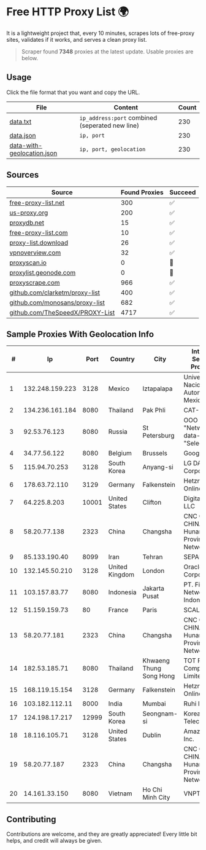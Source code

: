 
# Free HTTP Proxy List 🌍

It is a lightweight project that, every 10 minutes, scrapes lots of free-proxy sites, validates if it works, and serves a clean proxy list.


> Scraper found **7348** proxies at the latest update. Usable proxies are below.

## Usage

Click the file format that you want and copy the URL.


|File|Content|Count|
|----|-------|-----|
|[data.txt](https://raw.githubusercontent.com/themiralay/Proxy-List-World/master/data.txt)|`ip_address:port` combined (seperated new line)|230|
|[data.json](https://raw.githubusercontent.com/themiralay/Proxy-List-World/master/data.json)|`ip, port`|230|
|[data-with-geolocation.json](https://raw.githubusercontent.com/themiralay/Proxy-List-World/master/data-with-geolocation.json)|`ip, port, geolocation`|230|

## Sources

|Source|Found Proxies|Succeed|
|------|-------------|-------|
|[free-proxy-list.net](https://free-proxy-list.net)|300|✅|
|[us-proxy.org](https://www.us-proxy.org)|200|✅|
|[proxydb.net](http://proxydb.net)|15|✅|
|[free-proxy-list.com](https://free-proxy-list.com/?page=&port=&type%5B%5D=http&type%5B%5D=https&up_time=0&search=Search)|10|✅|
|[proxy-list.download](https://www.proxy-list.download/HTTP)|26|✅|
|[vpnoverview.com](https://vpnoverview.com/privacy/anonymous-browsing/free-proxy-servers)|32|✅|
|[proxyscan.io](https://www.proxyscan.io)|0|🚫|
|[proxylist.geonode.com](https://proxylist.geonode.com/api/proxy-list?limit=300&page=1&sort_by=lastChecked&sort_type=desc&protocols=http,https)|0|🚫|
|[proxyscrape.com](https://api.proxyscrape.com/v2/?request=displayproxies&protocol=http&timeout=10000&country=all&ssl=all&anonymity=all)|966|✅|
|[github.com/clarketm/proxy-list](https://raw.githubusercontent.com/clarketm/proxy-list/master/proxy-list-raw.txt)|400|✅|
|[github.com/monosans/proxy-list](https://raw.githubusercontent.com/monosans/proxy-list/main/proxies/http.txt)|682|✅|
|[github.com/TheSpeedX/PROXY-List](https://raw.githubusercontent.com/TheSpeedX/PROXY-List/master/http.txt)|4717|✅|


## Sample Proxies With Geolocation Info

|#|Ip|Port|Country|City|Internet Service Provider|
|-|--|----|-------|----|-------------------------|
|1|132.248.159.223|3128|Mexico|Iztapalapa|Universidad Nacional Autonoma de Mexico|
|2|134.236.161.184|8080|Thailand|Pak Phli|CAT-BB|
|3|92.53.76.123|8080|Russia|St Petersburg|OOO "Network of data-centers "Selectel"|
|4|34.77.56.122|8080|Belgium|Brussels|Google LLC|
|5|115.94.70.253|3128|South Korea|Anyang-si|LG DACOM Corporation|
|6|178.63.72.110|3129|Germany|Falkenstein|Hetzner Online GmbH|
|7|64.225.8.203|10001|United States|Clifton|DigitalOcean, LLC|
|8|58.20.77.138|2323|China|Changsha|CNC Group CHINA169 Hunan Province Network|
|9|85.133.190.40|8099|Iran|Tehran|SEPANTA|
|10|132.145.50.210|3128|United Kingdom|London|Oracle Corporation|
|11|103.157.83.77|8080|Indonesia|Jakarta Pusat|PT. Fiber Networks Indonesia|
|12|51.159.159.73|80|France|Paris|SCALEWAY|
|13|58.20.77.181|2323|China|Changsha|CNC Group CHINA169 Hunan Province Network|
|14|182.53.185.71|8080|Thailand|Khwaeng Thung Song Hong|TOT Public Company Limited|
|15|168.119.15.154|3128|Germany|Falkenstein|Hetzner Online GmbH|
|16|103.182.112.11|8000|India|Mumbai|Ruhi Infotech|
|17|124.198.17.217|12999|South Korea|Seongnam-si|Korea Telecom|
|18|18.116.105.71|3128|United States|Dublin|Amazon.com, Inc.|
|19|58.20.77.187|2323|China|Changsha|CNC Group CHINA169 Hunan Province Network|
|20|14.161.33.150|8080|Vietnam|Ho Chi Minh City|VNPT|



## Contributing

Contributions are welcome, and they are greatly appreciated! Every
little bit helps, and credit will always be given.

